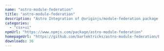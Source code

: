 ```yaml
---
name: "astro-module-federation"
title: "astro-module-federation"
description: "Astro Integration of @originjs/module-federation package."
categories:
  - "css+ui"
npmUrl: "https://www.npmjs.com/package/astro-module-federation"
homepageUrl: "https://github.com/bartektricks/astro-module-federation/blob/main/package/README.md"
downloads: 36
---
```

